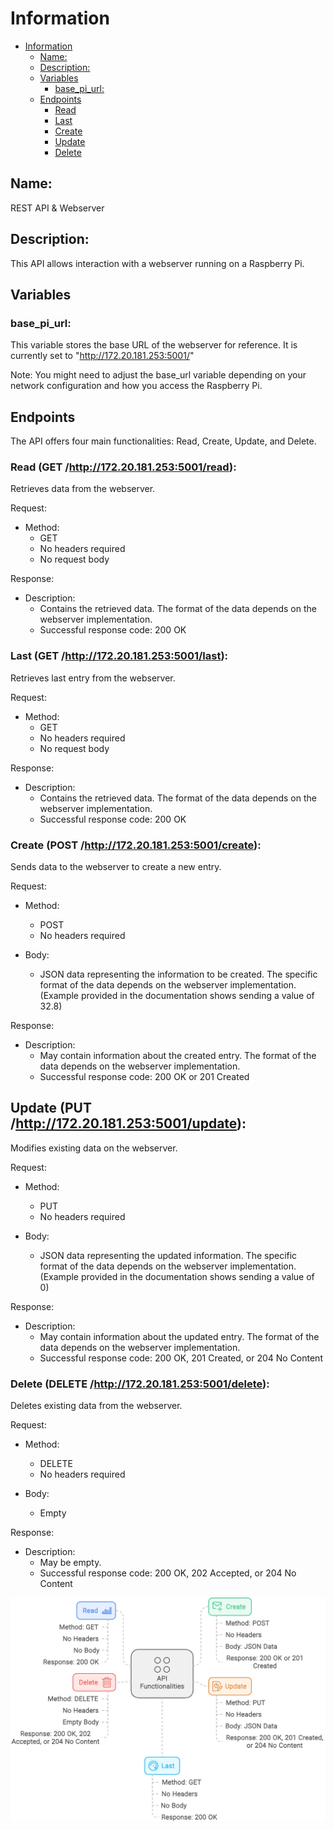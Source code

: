 # Information

- [Information](#information)
  * [Name:](#name-)
  * [Description:](#description-)
  * [Variables](#variables)
    + [base_pi_url:](#base_pi_url-)
  * [Endpoints](#endpoints)
    + [Read](#read--get--http---17220181253-5001-read--)
    + [Last](#last--get--http---17220181253-5001-last--)
    + [Create](#create--post--http---17220181253-5001-create--)
    + [Update](#update--put--http---17220181253-5001-update--)
    + [Delete](#delete--delete--http---17220181253-5001-delete--)

## Name: 

REST API & Webserver

## Description: 

This API allows interaction with a webserver running on a Raspberry Pi.

## Variables

### base_pi_url:

This variable stores the base URL of the webserver for reference. It is currently set to "http://172.20.181.253:5001/"

Note: You might need to adjust the base_url variable depending on your network configuration and how you access the Raspberry Pi.

## Endpoints

The API offers four main functionalities: Read, Create, Update, and Delete.
### Read (GET /http://172.20.181.253:5001/read):

Retrieves data from the webserver.

Request:
- Method:
    * GET
    * No headers required
    * No request body

Response:
- Description:
    * Contains the retrieved data. The format of the data depends on the webserver implementation.
    * Successful response code: 200 OK


### Last (GET /http://172.20.181.253:5001/last):

Retrieves last entry from the webserver.

Request:
- Method:
    * GET
    * No headers required
    * No request body

Response:
- Description:
    * Contains the retrieved data. The format of the data depends on the webserver implementation.
    * Successful response code: 200 OK


### Create (POST /http://172.20.181.253:5001/create):

Sends data to the webserver to create a new entry.

Request:
- Method:
    * POST
    * No headers required

- Body:
    * JSON data representing the information to be created. The specific format of the data depends on the webserver implementation. (Example provided in the documentation shows sending a value of 32.8)

Response:
- Description:
    * May contain information about the created entry. The format of the data depends on the webserver implementation.
    * Successful response code: 200 OK or 201 Created


## Update (PUT /http://172.20.181.253:5001/update):

Modifies existing data on the webserver.

Request:
- Method: 
    * PUT
    * No headers required

- Body:
    * JSON data representing the updated information. The specific format of the data depends on the webserver implementation. (Example provided in the documentation shows sending a value of 0)

Response:
- Description:
    * May contain information about the updated entry. The format of the data depends on the webserver implementation.
    * Successful response code: 200 OK, 201 Created, or 204 No Content


### Delete (DELETE /http://172.20.181.253:5001/delete):

Deletes existing data from the webserver.

Request:
- Method: 
    * DELETE
    * No headers required

- Body:
    * Empty

Response:
- Description: 
    * May be empty.
    * Successful response code: 200 OK, 202 Accepted, or 204 No Content


![API](res/API.png)
